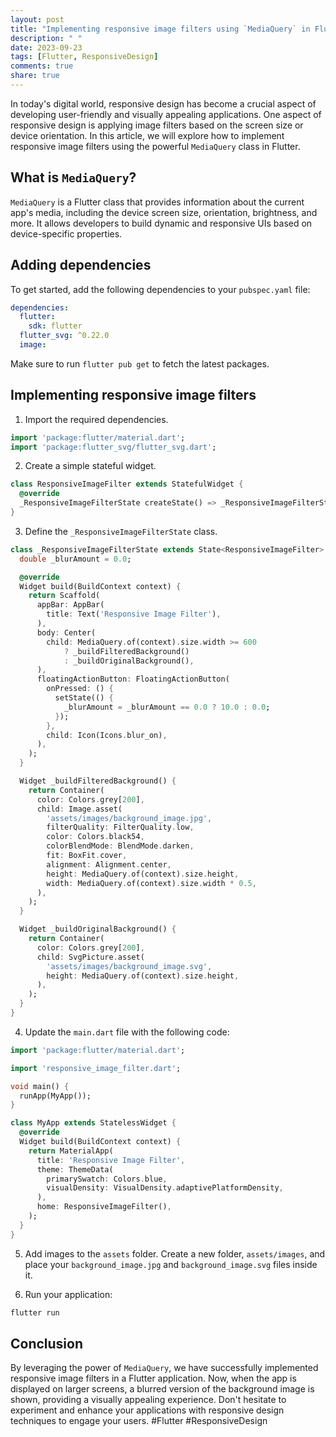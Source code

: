 ```yaml
---
layout: post
title: "Implementing responsive image filters using `MediaQuery` in Flutter"
description: " "
date: 2023-09-23
tags: [Flutter, ResponsiveDesign]
comments: true
share: true
---
```


In today's digital world, responsive design has become a crucial aspect of developing user-friendly and visually appealing applications. One aspect of responsive design is applying image filters based on the screen size or device orientation. In this article, we will explore how to implement responsive image filters using the powerful `MediaQuery` class in Flutter.

## What is `MediaQuery`?

`MediaQuery` is a Flutter class that provides information about the current app's media, including the device screen size, orientation, brightness, and more. It allows developers to build dynamic and responsive UIs based on device-specific properties.

## Adding dependencies

To get started, add the following dependencies to your `pubspec.yaml` file:

```yaml
dependencies:
  flutter:
    sdk: flutter
  flutter_svg: ^0.22.0
  image:
```

Make sure to run `flutter pub get` to fetch the latest packages.

## Implementing responsive image filters

1. Import the required dependencies.

```dart
import 'package:flutter/material.dart';
import 'package:flutter_svg/flutter_svg.dart';
```

2. Create a simple stateful widget.

```dart
class ResponsiveImageFilter extends StatefulWidget {
  @override
  _ResponsiveImageFilterState createState() => _ResponsiveImageFilterState();
}
```

3. Define the `_ResponsiveImageFilterState` class.

```dart
class _ResponsiveImageFilterState extends State<ResponsiveImageFilter> {
  double _blurAmount = 0.0;

  @override
  Widget build(BuildContext context) {
    return Scaffold(
      appBar: AppBar(
        title: Text('Responsive Image Filter'),
      ),
      body: Center(
        child: MediaQuery.of(context).size.width >= 600
            ? _buildFilteredBackground()
            : _buildOriginalBackground(),
      ),
      floatingActionButton: FloatingActionButton(
        onPressed: () {
          setState(() {
            _blurAmount = _blurAmount == 0.0 ? 10.0 : 0.0;
          });
        },
        child: Icon(Icons.blur_on),
      ),
    );
  }

  Widget _buildFilteredBackground() {
    return Container(
      color: Colors.grey[200],
      child: Image.asset(
        'assets/images/background_image.jpg',
        filterQuality: FilterQuality.low,
        color: Colors.black54,
        colorBlendMode: BlendMode.darken,
        fit: BoxFit.cover,
        alignment: Alignment.center,
        height: MediaQuery.of(context).size.height,
        width: MediaQuery.of(context).size.width * 0.5,
      ),
    );
  }

  Widget _buildOriginalBackground() {
    return Container(
      color: Colors.grey[200],
      child: SvgPicture.asset(
        'assets/images/background_image.svg',
        height: MediaQuery.of(context).size.height,
      ),
    );
  }
}
```

4. Update the `main.dart` file with the following code:

```dart
import 'package:flutter/material.dart';

import 'responsive_image_filter.dart';

void main() {
  runApp(MyApp());
}

class MyApp extends StatelessWidget {
  @override
  Widget build(BuildContext context) {
    return MaterialApp(
      title: 'Responsive Image Filter',
      theme: ThemeData(
        primarySwatch: Colors.blue,
        visualDensity: VisualDensity.adaptivePlatformDensity,
      ),
      home: ResponsiveImageFilter(),
    );
  }
}
```

5. Add images to the `assets` folder. Create a new folder, `assets/images`, and place your `background_image.jpg` and `background_image.svg` files inside it.

6. Run your application:

```bash
flutter run
```

## Conclusion

By leveraging the power of `MediaQuery`, we have successfully implemented responsive image filters in a Flutter application. Now, when the app is displayed on larger screens, a blurred version of the background image is shown, providing a visually appealing experience. Don't hesitate to experiment and enhance your applications with responsive design techniques to engage your users. #Flutter #ResponsiveDesign